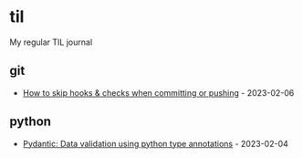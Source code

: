 # til
My regular TIL journal

<!-- index starts -->
## git

* [How to skip hooks & checks when committing or pushing](https://github.com/Azanul/til/blob/main//home/runner/work/til/til/main/git/no-verify.md) - 2023-02-06
## python

* [Pydantic: Data validation using python type annotations](https://github.com/Azanul/til/blob/main//home/runner/work/til/til/main/python/pydantic.md) - 2023-02-04
<!-- index ends -->